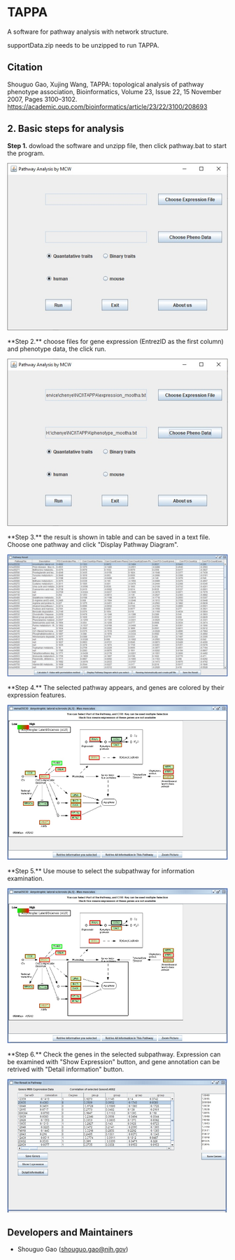 # TAPPA
A software for pathway analysis with network structure.


supportData.zip needs to be unzipped to run TAPPA.

## Citation
Shouguo Gao, Xujing Wang, TAPPA: topological analysis of pathway phenotype association, Bioinformatics, Volume 23, Issue 22, 15 November 2007, Pages 3100–3102.
https://academic.oup.com/bioinformatics/article/23/22/3100/208693

## 2. Basic steps for analysis

**Step 1.** dowload the software and unzipp file, then click pathway.bat to start the program.
<p align="center">
  <img src='https://raw.githubusercontent.com/shouguog/TAPPA/master/figures/F11.jpg'>
</p>
**Step 2.** choose files for gene expression (EntrezID as the first column) and phenotype data, the click run.
<p align="center">
  <img src='https://raw.githubusercontent.com/shouguog/TAPPA/master/figures/F2.jpg'>
</p>
**Step 3.** the result is shown in table and can be saved in a text file. Choose one pathway and click "Display Pathway Diagram".
<p align="center">
  <img src='https://raw.githubusercontent.com/shouguog/TAPPA/master/figures/F3.jpg'>
</p>
**Step 4.** The selected pathway appears, and genes are colored by their expression features.
<p align="center">
  <img src='https://raw.githubusercontent.com/shouguog/TAPPA/master/figures/F4.jpg'>
</p>
**Step 5.** Use mouse to select the subpathway for information examination.
<p align="center">
  <img src='https://raw.githubusercontent.com/shouguog/TAPPA/master/figures/F5.jpg'>
</p>
**Step 6.** Check the genes in the selected subpathway. Expression can be examined with "Show Expression" button, and gene annotation can be retrived with "Detail information" button.
<p align="center">
  <img src='https://raw.githubusercontent.com/shouguog/TAPPA/master/figures/F6.jpg'>
</p>

## Developers and Maintainers
* Shouguo Gao (shouguo.gao@nih.gov)
